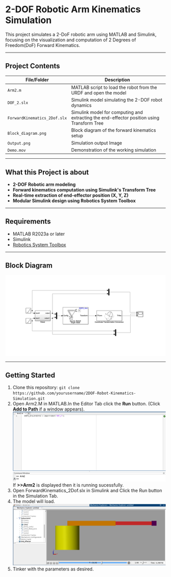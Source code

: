 # 2-DOF Robotic Arm Kinematics Simulation

This project simulates a 2-DoF robotic arm using MATLAB and Simulink, focusing on the visualization and computation of 2 Degrees of Freedom(DoF) Forward Kinematics.

---

## Project Contents

| File/Folder                                   | Description 
|-----------------------------------------------|-------------
| `Arm2.m`                                      | MATLAB script to load the robot from the URDF and open the model 
| `DOF_2.slx`                                   | Simulink model simulating the 2-DOF robot dynamics 
| `ForwardKinematics_2Dof.slx`                  | Simulink model for computing and extracting the end-effector position using Transform Tree 
| `Block_diagram.png`                           | Block diagram of the forward kinematics setup 
| `Output.png`                                  | Simulation output Image
| `Demo.mov`                                    | Demonstration of the working simulation 

---

## What this Project is about

- **2-DOF Robotic arm modeling**
- **Forward kinematics computation using Simulink's Transform Tree**
- **Real-time extraction of end-effector position (X, Y, Z)**
- **Modular Simulink design using Robotics System Toolbox**

---

## Requirements

- MATLAB R2023a or later
- Simulink
- [Robotics System Toolbox](https://www.mathworks.com/products/robotics.html)

---

## Block Diagram
![Simulink Diagram](Blockdiagram.png)

---

## Getting Started

1. Clone this repository:
    ```git clone https://github.com/yourusername/2DOF-Robot-Kinematics-Simulation.git```
2. Open Arm2.M in MATLAB.In the Editor Tab click the **Run** button. (Click **Add to Path** if a window appears).
   ![Sucessful](successful.png)
   If **>>Arm2** is displayed then it is running sucessfully.
3. Open ForwardKinematics_2Dof.slx in Simulink and Click the Run button in the Simulation Tab.
4. The model will load.
   ![Output](Output.png) 
5. Tinker with the parameters as desired.

